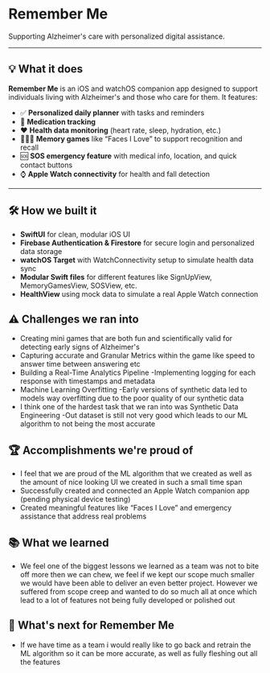 # Remember Me

Supporting Alzheimer's care with personalized digital assistance.

---
  
## 💡 What it does

**Remember Me** is an iOS and watchOS companion app designed to support individuals living with Alzheimer's and those who care for them. It features:

- ✅ **Personalized daily planner** with tasks and reminders  
- 💊 **Medication tracking**  
- ❤️ **Health data monitoring** (heart rate, sleep, hydration, etc.)  
- 👨👩👧 **Memory games** like “Faces I Love” to support recognition and recall  
- 🆘 **SOS emergency feature** with medical info, location, and quick contact buttons  
- ⌚ **Apple Watch connectivity** for health and fall detection

---
## 🛠 How we built it
- **SwiftUI** for clean, modular iOS UI  
- **Firebase Authentication & Firestore** for secure login and personalized data storage  
- **watchOS Target** with WatchConnectivity setup to simulate health data sync  
- **Modular Swift files** for different features like SignUpView, MemoryGamesView, SOSView, etc.  
- **HealthView** using mock data to simulate a real Apple Watch connection

## ⚠️ Challenges we ran into
- Creating mini games that are both fun and scientifically valid for detecting early signs of Alzheimer's 
- Capturing accurate and Granular Metrics within the game like speed to answer time between answering etc 
- Building a Real-Time Analytics Pipeline
     -Implementing logging for each response with timestamps and metadata
- Machine Learning Overfitting
     -Early versions of synthetic data led to models way overfitting due to the poor quality of our synthetic     data 
- I think one of the hardest task that we ran into was Synthetic Data Engineering
      -Out dataset is still not very good which leads to our ML algorithm to not being the most accurate  

## 🏆 Accomplishments we're proud of
- I feel that we are proud of the ML algorithm that we created as well as the amount of nice looking UI we created in such a small time span
- Successfully created and connected an Apple Watch companion app (pending physical device testing)  
- Created meaningful features like “Faces I Love” and emergency assistance that address real problems

## 📚 What we learned
- We feel one of the biggest lessons we learned as a team was not to bite off more then we can chew, we feel if we kept our scope much smaller we would have been able to deliver an even better project. However we suffered from scope creep and wanted to do so much all at once which lead to a lot of features not being fully developed or polished out  

## 🔮 What's next for Remember Me
- If we have time as a team i would really like to go back and retrain the ML algorithm so it can be more accurate, as well as fully fleshing out all the features 
